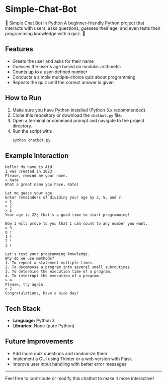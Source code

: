 # Simple-Chat-Bot
🚀 Simple Chat Bot in Python A beginner-friendly Python project that interacts with users, asks questions, guesses their age, and even tests their programming knowledge with a quiz. 🎯

## Features
- Greets the user and asks for their name
- Guesses the user's age based on modular arithmetic
- Counts up to a user-defined number
- Conducts a simple multiple-choice quiz about programming
- Repeats the quiz until the correct answer is given

## How to Run
1. Make sure you have Python installed (Python 3.x recommended).
2. Clone this repository or download the `chatbot.py` file.
3. Open a terminal or command prompt and navigate to the project directory.
4. Run the script with:
   ```sh
   python chatbot.py
   ```

## Example Interaction
```
Hello! My name is Aid.
I was created in 2023.
Please, remind me your name.
> Kate
What a great name you have, Kate!

Let me guess your age.
Enter remainders of dividing your age by 3, 5, and 7.
> 1
> 2
> 1
Your age is 22; that's a good time to start programming!

Now I will prove to you that I can count to any number you want.
> 3
0 !
1 !
2 !
3 !

Let's test your programming knowledge.
Why do we use methods?
1. To repeat a statement multiple times.
2. To decompose a program into several small subroutines.
3. To determine the execution time of a program.
4. To interrupt the execution of a program.
> 4
Please, try again.
> 2
Congratulations, have a nice day!
```

## Tech Stack
- **Language:** Python 3
- **Libraries:** None (pure Python)

## Future Improvements
- Add more quiz questions and randomize them
- Implement a GUI using Tkinter or a web version with Flask
- Improve user input handling with better error messages

---
Feel free to contribute or modify this chatbot to make it more interactive!
